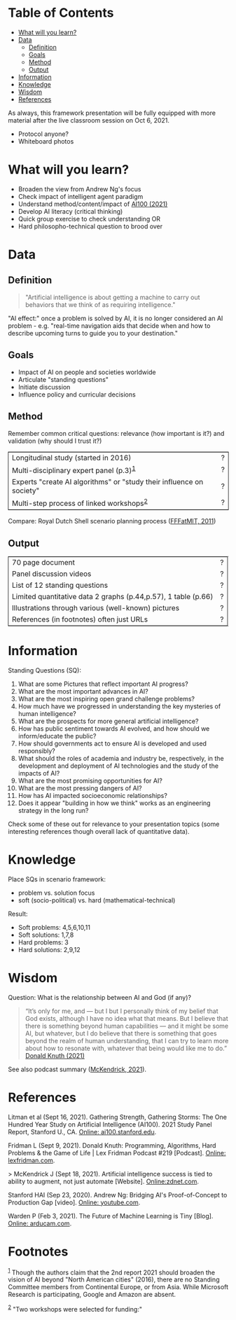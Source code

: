
# Table of Contents

-   [What will you learn?](#org51adadb)
-   [Data](#org13cca80)
    -   [Definition](#orgcc83181)
    -   [Goals](#org7c6cad5)
    -   [Method](#orgfe498ac)
    -   [Output](#org60a10f1)
-   [Information](#orgb8b786e)
-   [Knowledge](#orgeda9921)
-   [Wisdom](#org3da57d2)
-   [References](#orge8b0ea3)

As always, this framework presentation will be fully equipped with
more material after the live classroom session on Oct 6, 2021.

-   Protocol anyone?
-   Whiteboard photos


<a id="org51adadb"></a>

# What will you learn?

-   Broaden the view from Andrew Ng's focus
-   Check impact of intelligent agent paradigm
-   Understand method/content/impact of [AI100 (2021)](#org9f86e7d)
-   Develop AI literacy (critical thinking)
-   Quick group exercise to check understanding OR
-   Hard philosopho-technical question to brood over


<a id="org13cca80"></a>

# Data


<a id="orgcc83181"></a>

## Definition

> "Artificial intelligence is about getting a machine to carry out
> behaviors that we think of as requiring intelligence."

"AI effect:" once a problem is solved by AI, it is no longer
considered an AI problem - e.g. "real-time navigation aids that
decide when and how to describe upcoming turns to guide you to your
destination."


<a id="org7c6cad5"></a>

## Goals

-   Impact of AI on people and societies worldwide
-   Articulate "standing questions"
-   Initiate discussion
-   Influence policy and curricular decisions


<a id="orgfe498ac"></a>

## Method

Remember common critical questions: relevance (how important is
it?) and validation (why should I trust it?)

<table border="2" cellspacing="0" cellpadding="6" rules="groups" frame="hsides">


<colgroup>
<col  class="org-left" />

<col  class="org-left" />
</colgroup>
<tbody>
<tr>
<td class="org-left">Longitudinal study (started in 2016)</td>
<td class="org-left">?</td>
</tr>


<tr>
<td class="org-left">Multi-disciplinary expert panel (p.3)<sup><a id="fnr.1" class="footref" href="#fn.1">1</a></sup></td>
<td class="org-left">?</td>
</tr>


<tr>
<td class="org-left">Experts "create AI algorithms" or "study their influence on society"</td>
<td class="org-left">?</td>
</tr>


<tr>
<td class="org-left">Multi-step process of linked workshops<sup><a id="fnr.2" class="footref" href="#fn.2">2</a></sup></td>
<td class="org-left">?</td>
</tr>
</tbody>
</table>

Compare: Royal Dutch Shell scenario planning process ([FFFatMIT,
2011](https://youtu.be/yVgxZnRT54E))


<a id="org60a10f1"></a>

## Output

<table border="2" cellspacing="0" cellpadding="6" rules="groups" frame="hsides">


<colgroup>
<col  class="org-left" />

<col  class="org-left" />
</colgroup>
<tbody>
<tr>
<td class="org-left">70 page document</td>
<td class="org-left">?</td>
</tr>


<tr>
<td class="org-left">Panel discussion videos</td>
<td class="org-left">?</td>
</tr>


<tr>
<td class="org-left">List of 12 standing questions</td>
<td class="org-left">?</td>
</tr>


<tr>
<td class="org-left">Limited quantitative data 2 graphs (p.44,p.57), 1 table (p.66)</td>
<td class="org-left">?</td>
</tr>


<tr>
<td class="org-left">Illustrations through various (well-known) pictures</td>
<td class="org-left">?</td>
</tr>


<tr>
<td class="org-left">References (in footnotes) often just URLs</td>
<td class="org-left">?</td>
</tr>
</tbody>
</table>


<a id="orgb8b786e"></a>

# Information

Standing Questions (SQ):

1.  What are some Pictures that reflect important AI progress?
2.  What are the most important advances in AI?
3.  What are the most inspiring open grand challenge problems?
4.  How much have we progressed in understanding the key mysteries of
    human intelligence?
5.  What are the prospects for more general artificial intelligence?
6.  How has public sentiment towards AI evolved, and how should we
    inform/educate the public?
7.  How should governments act to ensure AI is developed and used
    responsibly?
8.  What should the roles of academia and industry be, respectively,
    in the development and deployment of AI technologies and the
    study of the impacts of AI?
9.  What are the most promising opportunities for AI?
10. What are the most pressing dangers of AI?
11. How has AI impacted socioeconomic relationships?
12. Does it appear "building in how we think" works as an
    engineering strategy in the long run?

Check some of these out for relevance to your presentation topics
(some interesting references though overall lack of quantitative
data).


<a id="orgeda9921"></a>

# Knowledge

Place SQs in scenario framework: 

-   problem vs. solution focus
-   soft (socio-political) vs. hard (mathematical-technical)

Result:

-   Soft problems: 4,5,6,10,11
-   Soft solutions: 1,7,8
-   Hard problems: 3
-   Hard solutions: 2,9,12


<a id="org3da57d2"></a>

# Wisdom

Question: What is the relationship between AI and God (if any)?

> “It’s only for me, and — but I but I personally think of my belief
> that God exists, although I have no idea what that means. But I
> believe that there is something beyond human capabilities — and it
> might be some AI, but whatever, but I do believe that there is
> something that goes beyond the realm of human understanding, that I
> can try to learn more about how to resonate with, whatever that
> being would like me to do.” [Donald Knuth (2021)](#org53f34de)

See also podcast summary ([McKendrick, 2021](#org0436ed4)).


<a id="orge8b0ea3"></a>

# References

<a id="org9f86e7d"></a> Litman et al (Sept 16, 2021). Gathering Strength,
Gathering Storms: The One Hundred Year Study on Artificial
Intelligence (AI100). 2021 Study Panel Report, Stanford U.,
CA. [Online: ai100.stanford.edu](https://ai100.stanford.edu/sites/g/files/sbiybj18871/files/media/file/AI100Report_MT_10.pdf).

<a id="org53f34de"></a> Fridman L (Sept 9, 2021). Donald Knuth: Programming,
Algorithms, Hard Problems & the Game of Life | Lex Fridman Podcast
\#219 [Podcast]. [Online: lexfridman.com](https://lexfridman.com/donald-knuth-2/).

<a id="org0436ed4"></a>> McKendrick J (Sept 18, 2021). Artificial intelligence
success is tied to ability to augment, not just automate
[Website]. [Online:zdnet.com](https://www.zdnet.com/article/artificial-intelligence-success-is-tied-to-ability-to-augment-not-just-automate/).

<a id="org7a3479f"></a> Stanford HAI (Sep 23, 2020). Andrew Ng: Bridging AI's
Proof-of-Concept to Production Gap [video]. [Online: youtube.com](https://youtu.be/tsPuVAMaADY).

Warden P (Feb 3, 2021). The Future of Machine Learning is Tiny
[Blog]. [Online: arducam.com](https://www.arducam.com/raspberry-pi-pico-tensorflow-lite-micro-person-detection-arducam/).


# Footnotes

<sup><a id="fn.1" href="#fnr.1">1</a></sup> Though the authors claim that the 2nd report 2021 should broaden
the vision of AI beyond "North American cities" (2016), there are no
Standing Committee members from Continental Europe, or from
Asia. While Microsoft Research is participating, Google and Amazon are
absent.

<sup><a id="fn.2" href="#fnr.2">2</a></sup> "Two workshops were selected for funding:"
